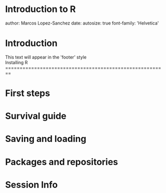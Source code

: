 <style>
.reveal h1, .reveal h2, .reveal h3 {
  word-wrap: normal;
  -moz-hyphens: none;
}
</style>
Introduction to R
========================================================
author: Marcos Lopez-Sanchez
date: 
autosize: true
font-family: 'Helvetica'


Introduction
========================================================


<div class="footer"> This text will appear in the 'footer' style </div>
Installing R
========================================================

First steps
========================================================

Survival guide
========================================================

Saving and loading
========================================================

Packages and repositories
========================================================

Session Info
========================================================
